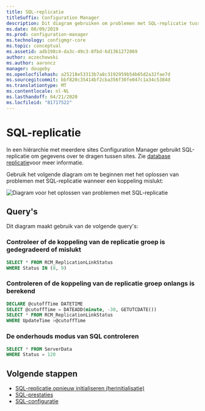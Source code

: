```yaml
---
title: SQL-replicatie
titleSuffix: Configuration Manager
description: Dit diagram gebruiken om problemen met SQL-replicatie tussen Configuration Manager sites op te lossen
ms.date: 08/09/2019
ms.prod: configuration-manager
ms.technology: configmgr-core
ms.topic: conceptual
ms.assetid: adb198c4-da3c-49c3-8fbd-6d1361272869
author: aczechowski
ms.author: aaroncz
manager: dougeby
ms.openlocfilehash: a25218e53313b7a8c3192959b54b65d2a32fae7d
ms.sourcegitcommit: bbf820c35414bf2cba356f30fe047c1a34c5384d
ms.translationtype: MT
ms.contentlocale: nl-NL
ms.lasthandoff: 04/21/2020
ms.locfileid: "81717522"
---
```

# <a name="sql-replication"></a>SQL-replicatie

In een hiërarchie met meerdere sites Configuration Manager gebruikt SQL-replicatie om gegevens over te dragen tussen sites. Zie [database replicatie](../../../plan-design/hierarchy/database-replication.md)voor meer informatie.

Gebruik het volgende diagram om te beginnen met het oplossen van problemen met SQL-replicatie wanneer een koppeling mislukt:

![Diagram voor het oplossen van problemen met SQL-replicatie](media/sql-replication.svg)

## <a name="queries"></a>Query's

Dit diagram maakt gebruik van de volgende query's:

### <a name="check-if-the-replication-group-link-is-in-degraded-or-failed-state"></a>Controleer of de koppeling van de replicatie groep is gedegradeerd of mislukt

```sql
SELECT * FROM RCM_ReplicationLinkStatus
WHERE Status IN (8, 9)
```

### <a name="check-if-replication-group-link-is-recently-calculated"></a>Controleren of de koppeling van de replicatie groep onlangs is berekend

```sql
DECLARE @cutoffTime DATETIME
SELECT @cutoffTime = DATEADD(minute, -30, GETUTCDATE())
SELECT * FROM RCM_ReplicationLinkStatus
WHERE UpdateTime >@cutoffTime
```

### <a name="check-sql-maintenance-mode"></a>De onderhouds modus van SQL controleren

```sql
SELECT * FROM ServerData
WHERE Status = 120
```

## <a name="next-steps"></a>Volgende stappen

- [SQL-replicatie opnieuw initialiseren (herinitialisatie)](sql-replication-reinit.md)
- [SQL-prestaties](sql-performance.md)
- [SQL-configuratie](sql-configuration.md)
